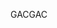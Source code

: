  <span data-ttu-id="865fb-101">GAC</span><span class="sxs-lookup"><span data-stu-id="865fb-101">GAC</span></span> 